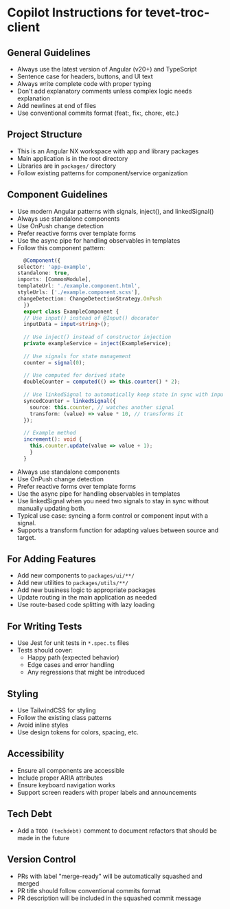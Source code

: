 # Copilot Instructions for tevet-troc-client

## General Guidelines
- Always use the latest version of Angular (v20+) and TypeScript
- Sentence case for headers, buttons, and UI text
- Always write complete code with proper typing
- Don't add explanatory comments unless complex logic needs explanation
- Add newlines at end of files
- Use conventional commits format (feat:, fix:, chore:, etc.)

## Project Structure
- This is an Angular NX workspace with app and library packages
- Main application is in the root directory
- Libraries are in `packages/` directory
- Follow existing patterns for component/service organization

## Component Guidelines
- Use modern Angular patterns with signals, inject(), and linkedSignal()
- Always use standalone components
- Use OnPush change detection
- Prefer reactive forms over template forms
- Use the async pipe for handling observables in templates
- Follow this component pattern:
  ```typescript
    @Component({
  selector: 'app-example',
  standalone: true,
  imports: [CommonModule],
  templateUrl: './example.component.html',
  styleUrls: ['./example.component.scss'],
  changeDetection: ChangeDetectionStrategy.OnPush
    })
    export class ExampleComponent {
    // Use input() instead of @Input() decorator
    inputData = input<string>();
    
    // Use inject() instead of constructor injection
    private exampleService = inject(ExampleService);
    
    // Use signals for state management
    counter = signal(0);
    
    // Use computed for derived state
    doubleCounter = computed(() => this.counter() * 2);
    
    // Use linkedSignal to automatically keep state in sync with input or other signals
    syncedCounter = linkedSignal({
      source: this.counter, // watches another signal
      transform: (value) => value * 10, // transforms it
    });
    
    // Example method
    increment(): void {
      this.counter.update(value => value + 1);
      }
    }

  ```
- Always use standalone components
- Use OnPush change detection
- Prefer reactive forms over template forms
- Use the async pipe for handling observables in templates
- Use linkedSignal when you need two signals to stay in sync without manually updating both.
- Typical use case: syncing a form control or component input with a signal.
- Supports a transform function for adapting values between source and target.

## For Adding Features
- Add new components to `packages/ui/**/`
- Add new utilities to `packages/utils/**/`
- Add new business logic to appropriate packages
- Update routing in the main application as needed
- Use route-based code splitting with lazy loading

## For Writing Tests
- Use Jest for unit tests in `*.spec.ts` files
- Tests should cover:
    - Happy path (expected behavior)
    - Edge cases and error handling
    - Any regressions that might be introduced

## Styling
- Use TailwindCSS for styling
- Follow the existing class patterns
- Avoid inline styles
- Use design tokens for colors, spacing, etc.

## Accessibility
- Ensure all components are accessible
- Include proper ARIA attributes
- Ensure keyboard navigation works
- Support screen readers with proper labels and announcements

## Tech Debt
- Add a `TODO (techdebt)` comment to document refactors that should be made in the future

## Version Control
- PRs with label "merge-ready" will be automatically squashed and merged
- PR title should follow conventional commits format
- PR description will be included in the squashed commit message
